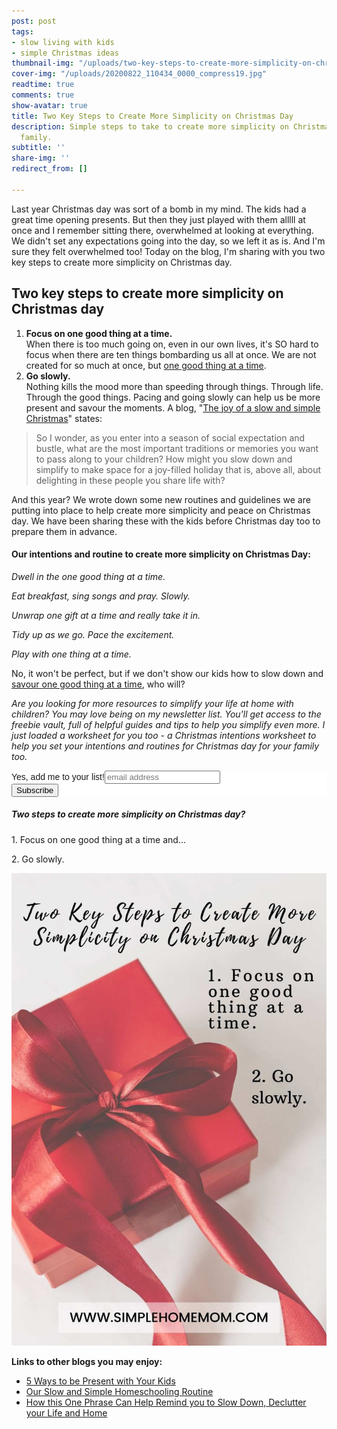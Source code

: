 ```yaml
---
post: post
tags:
- slow living with kids
- simple Christmas ideas
thumbnail-img: "/uploads/two-key-steps-to-create-more-simplicity-on-christmas-day-shm.jpg"
cover-img: "/uploads/20200822_110434_0000_compress19.jpg"
readtime: true
comments: true
show-avatar: true
title: Two Key Steps to Create More Simplicity on Christmas Day
description: Simple steps to take to create more simplicity on Christmad day with  your
  family.
subtitle: ''
share-img: ''
redirect_from: []

---
```

Last year Christmas day was sort of a bomb in my mind. The kids had a great time opening presents. But then they just played with them alllll at once and I remember sitting there, overwhelmed at looking at everything. We didn't set any expectations going into the day, so we left it as is. And I'm sure they felt overwhelmed too! Today on the blog, I'm sharing with you two key steps to create more simplicity on Christmas day.

## Two key steps to create more simplicity on Christmas day

1. **Focus on one good thing at a time.**  
   When there is too much going on, even in our own lives, it's SO hard to focus when there are ten things bombarding us all at once. We are not created for so much at once, but [one good thing at a time](https://facilethings.com/blog/en/how-taking-things-slowly-can-help-you-become-more-productive).
2. **Go slowly.**  
   Nothing kills the mood more than speeding through things. Through life. Through the good things. Pacing and going slowly can help us be more present and savour the moments. A blog, "[The joy of a slow and simple Christmas](https://simpleasthatblog.com/joy-slow-simple-christmas/)" states:

> So I wonder, as you enter into a season of social expectation and bustle, what are the most important traditions or memories you want to pass along to your children? How might you slow down and simplify to make space for a joy-filled holiday that is, above all, about delighting in these people you share life with?

And this year? We wrote down some new routines and guidelines we are putting into place to help create more simplicity and peace on Christmas day. We have been sharing these with the kids before Christmas day too to prepare them in advance.

#### Our intentions and routine to create more simplicity on Christmas Day:

_Dwell in the one good thing at a time._

_Eat breakfast, sing songs and pray. Slowly._

_Unwrap one gift at a time and really take it in._

_Tidy up as we go. Pace the excitement._

_Play with one thing at a time._

No, it won't be perfect, but if we don't show our kids how to slow down and [savour one good thing at a time](https://www.becomingminimalist.com/enjoying-life-in-the-slow-lane/), who will?

_Are you looking for more resources to simplify your life at home with children? You may love being on my newsletter list. You'll get access to the freebie vault, full of helpful guides and tips to help you simplify even more. I just loaded a worksheet for you too - a Christmas intentions worksheet to help you set your intentions and routines for Christmas day for your family too._

<!-- Begin Mailchimp Signup Form --><link href="//cdn-images.mailchimp.com/embedcode/slim-10_7.css" rel="stylesheet" type="text/css"><style type="text/css">#mc_embed_signup{background:#fff; clear:left; font:14px Helvetica,Arial,sans-serif; }/* Add your own Mailchimp form style overrides in your site stylesheet or in this style block.We recommend moving this block and the preceding CSS link to the HEAD of your HTML file. */</style><div id="mc_embed_signup"><form action="https://eepurl.us4.list-manage.com/subscribe/post?u=581b5bf0ab44ab0870d2a00c0&id=3026fc64c7" method="post" id="mc-embedded-subscribe-form" name="mc-embedded-subscribe-form" class="validate" target="_blank" novalidate><div id="mc_embed_signup_scroll"><label for="mce-EMAIL">Yes, add me to your list!</label><input type="email" value="" name="EMAIL" class="email" id="mce-EMAIL" placeholder="email address" required><!-- real people should not fill this in and expect good things - do not remove this or risk form bot signups--><div style="position: absolute; left: -5000px;" aria-hidden="true"><input type="text" name="b_581b5bf0ab44ab0870d2a00c0_3026fc64c7" tabindex="-1" value=""></div><div class="clear"><input type="submit" value="Subscribe" name="subscribe" id="mc-embedded-subscribe" class="button"></div></div></form></div><!--End mc_embed_signup-->

##### Two steps to create more simplicity on Christmas day?

1\. Focus on one good thing at a time and...

2\. Go slowly.

![A picture of a present with the blog text on top.](/uploads/two-key-steps-to-create-more-simplicity-on-christmas-day-shm.jpg "Two key steps to create more simplicity on Christmas day.")

**Links to other blogs you may enjoy:**

* [5 Ways to be Present with Your Kids](https://www.simplehomemom.com/5-ways-to-be-present-with-your-kids/)
* [Our Slow and Simple Homeschooling Routine](https://www.simplehomemom.com/our-slow-and-simple-homeschooling-routine/)
* [How this One Phrase Can Help Remind you to Slow Down, Declutter your Life and Home](https://www.simplehomemom.com/how-this-one-phrase-can-help-remind-you-to-slow-down-declutter-your-life-and-home/)